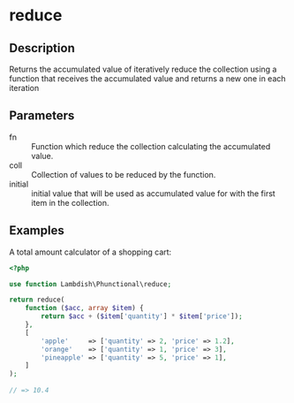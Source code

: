 # reduce

## Description

Returns the accumulated value of iteratively reduce the collection using a function that receives the accumulated
value and returns a new one in each iteration

## Parameters

<dl>
  <dt>fn</dt>
  <dd>Function which reduce the collection calculating the accumulated value.</dd>

  <dt>coll</dt>
  <dd>Collection of values to be reduced by the function.</dd>

  <dt>initial</dt>
  <dd>initial value that will be used as accumulated value for with the first item in the collection.</dd>
</dl>


## Examples

A total amount calculator of a shopping cart:

```php
<?php

use function Lambdish\Phunctional\reduce;

return reduce(
    function ($acc, array $item) {
        return $acc + ($item['quantity'] * $item['price']);
    }, 
    [
        'apple'     => ['quantity' => 2, 'price' => 1.2],
        'orange'    => ['quantity' => 1, 'price' => 3],
        'pineapple' => ['quantity' => 5, 'price' => 1],
    ]
);
            
// => 10.4
```

